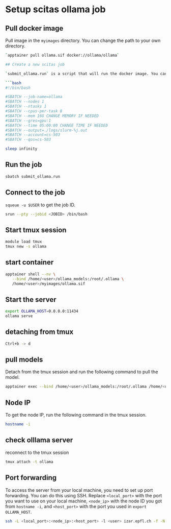 # Setup scitas ollama job

## Pull docker image

Pull image in the `myimages` directory. You can change the path to your own directory.

```bash
`apptainer pull ollama.sif docker://ollama/ollama`

## Create a new scitas job

`submit_ollama.run` is a script that will run the docker image. You can modify the parameters in the script to suit your needs. 

```bash
#!/bin/bash

#SBATCH --job-name=ollama
#SBATCH --nodes 1
#SBATCH --ntasks 1
#SBATCH --cpus-per-task 8
#SBATCH --mem 16G CHANGE MEMORY IF NEEDED
#SBATCH --gres=gpu:1
#SBATCH --time 05:00:00 CHANGE TIME IF NEEDED
#SBATCH --output=./logs/slurm-%j.out
#SBATCH --account=cs-503
#SBATCH --qos=cs-503

sleep infinity
```

## Run the job
```bash
sbatch submit_ollama.run
```

## Connect to the job

`squeue -u $USER` to get the job ID.

```bash
srun --pty --jobid <JOBID> /bin/bash
```

## Start tmux session
```bash
module load tmux
tmux new -s ollama
```

## start container
```bash
apptainer shell --nv \
   --bind /home/<user>/ollama_models:/root/.ollama \
   /home/<user>/myimages/ollama.sif
```

## Start the server
```bash
export OLLAMA_HOST=0.0.0.0:11434
ollama serve
```

## detaching from tmux
```bash
Ctrl+b -> d
```

## pull models
Detach from the tmux session and run the following command to pull the model.

```bash
apptainer exec --bind /home/<user>/ollama_models:/root/.ollama /home/<user>/myimages/ollama.sif ollama pull <MODEL_NAME>
```

## Node IP

To get the node IP, run the following command in the tmux session.

```bash
hostname -i
```

## check olllama server
reconnect to the tmux session
```bash
tmux attach -t ollama
```

## Port forwarding
To access the server from your local machine, you need to set up port forwarding. You can do this using SSH. Replace `<local_port>` with the port you want to use on your local machine, `<node_ip>` with the node ID you got from `hostname -i`, and `<host_port>` with the port you used in `export OLLAMA_HOST`.
```bash
ssh -L <local_port>:<node_ip>:<host_port> -l <user> izar.epfl.ch -f -N
```

